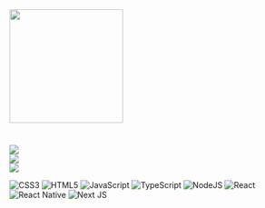 <img src="https://media.giphy.com/media/E6jscXfv3AkWQ/giphy.gif" width="200" />

# 
![](https://github-readme-stats.vercel.app/api?username=rovin0805&theme=city_light&hide_border=false&include_all_commits=true&count_private=true)<br/>
![](https://github-readme-streak-stats.herokuapp.com/?user=rovin0805&theme=city_light&hide_border=false)<br/>
![](https://github-readme-stats.vercel.app/api/top-langs/?username=rovin0805&theme=city_light&hide_border=false&include_all_commits=true&count_private=true&layout=compact)

![CSS3](https://img.shields.io/badge/css3-%231572B6.svg?style=for-the-badge&logo=css3&logoColor=white) ![HTML5](https://img.shields.io/badge/html5-%23E34F26.svg?style=for-the-badge&logo=html5&logoColor=white) ![JavaScript](https://img.shields.io/badge/javascript-%23323330.svg?style=for-the-badge&logo=javascript&logoColor=%23F7DF1E) ![TypeScript](https://img.shields.io/badge/typescript-%23007ACC.svg?style=for-the-badge&logo=typescript&logoColor=white) ![NodeJS](https://img.shields.io/badge/node.js-6DA55F?style=for-the-badge&logo=node.js&logoColor=white) ![React](https://img.shields.io/badge/react-%2320232a.svg?style=for-the-badge&logo=react&logoColor=%2361DAFB) ![React Native](https://img.shields.io/badge/react_native-%2320232a.svg?style=for-the-badge&logo=react&logoColor=%2361DAFB) ![Next JS](https://img.shields.io/badge/Next-black?style=for-the-badge&logo=next.js&logoColor=white)

<!-- ## 🏆 GitHub Trophies
![](https://github-profile-trophy.vercel.app/?username=rovin0805&theme=discord&no-frame=true&no-bg=true&margin-w=4) -->

<!-- ### ✍️ Random Dev Quote
![](https://quotes-github-readme.vercel.app/api?type=horizontal&theme=radical) -->
#

<!-- ### 🙂🙃🙂🙃🙂🙃🙂🙃🙂🙃🙂🙃🙂🙃🙂🙃🙂🙃🙂🙃🙂🙃🙂🙃
<img src="https://rm.up.railway.app/" width="512px"/>  -->

<!-- [![](https://visitcount.itsvg.in/api?id=rovin0805&icon=7&color=1)](https://visitcount.itsvg.in) -->

<!-- Proudly created with GPRM ( https://gprm.itsvg.in ) -->
